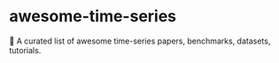 # awesome-time-series
📖 A curated list of awesome time-series papers, benchmarks, datasets, tutorials.
